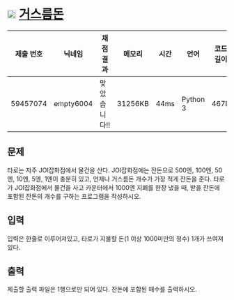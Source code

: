 # <img width="20px"  src="https://d2gd6pc034wcta.cloudfront.net/tier/4.svg" class="solvedac-tier"> [거스름돈](https://www.acmicpc.net/problem/5585) 

| 제출 번호 | 닉네임 | 채점 결과 | 메모리 | 시간 | 언어 | 코드 길이 |
|---|---|---|---|---|---|---|
|59457074|empty6004|맞았습니다!! |31256KB|44ms|Python 3|467B|

## 문제
<p>타로는 자주 JOI잡화점에서 물건을 산다. JOI잡화점에는 잔돈으로 500엔, 100엔, 50엔, 10엔, 5엔, 1엔이 충분히 있고, 언제나 거스름돈 개수가 가장 적게 잔돈을 준다. 타로가 JOI잡화점에서 물건을 사고 카운터에서 1000엔 지폐를 한장 냈을 때, 받을 잔돈에 포함된 잔돈의 개수를 구하는 프로그램을 작성하시오.</p>

## 입력
<p>입력은 한줄로 이루어져있고, 타로가 지불할 돈(1 이상 1000미만의 정수) 1개가 쓰여져있다.</p>

## 출력
<p>제출할 출력 파일은 1행으로만 되어 있다. 잔돈에 포함된 매수를 출력하시오.</p>

